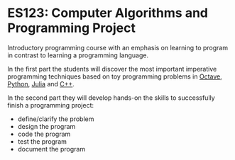 # ES123: Computer Algorithms and Programming Project

Introductory programming course with an emphasis on learning to program in contrast to learning a programming language.

In the first part the students will discover the most important imperative programming techniques based on toy programming problems in [Octave](https://www.gnu.org/software/octave/doc/interpreter/), [Python](https://docs.python.org/3/), [Julia](https://docs.julialang.org/en/stable/) and [C++](http://www.cplusplus.com).

In the second part they will develop hands-on the skills to successfully finish a programming project:
- define/clarify the problem
- design the program
- code the program
- test the program
- document the program
